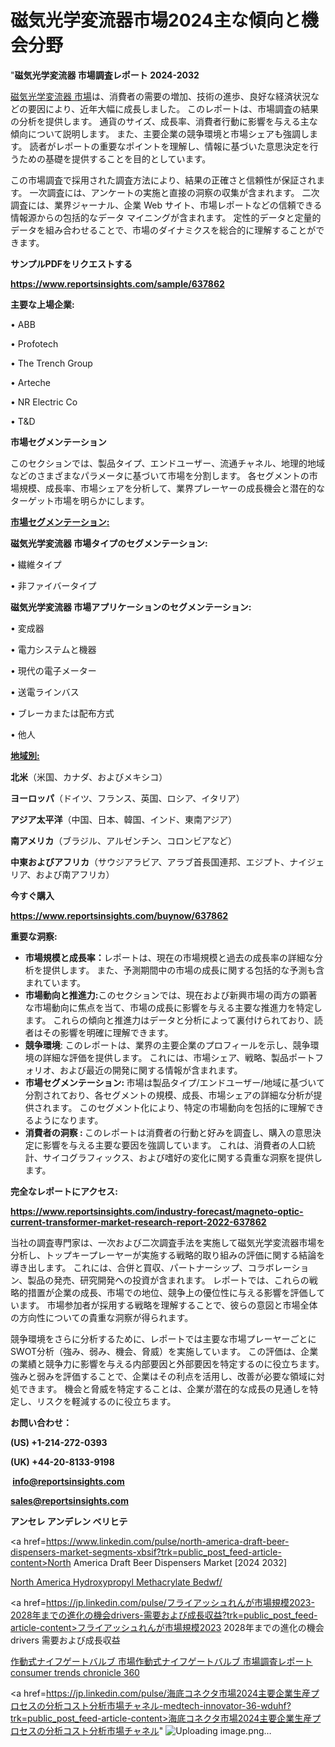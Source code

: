 # 磁気光学変流器市場2024主な傾向と機会分野

"<strong>磁気光学変流器 市場調査レポート 2024-2032</strong>

<a href=https://www.reportsinsights.com/sample/637862>磁気光学変流器 市場</a>は、消費者の需要の増加、技術の進歩、良好な経済状況などの要因により、近年大幅に成長しました。 このレポートは、市場調査の結果の分析を提供します。 通貨のサイズ、成長率、消費者行動に影響を与える主な傾向について説明します。 また、主要企業の競争環境と市場シェアも強調します。 読者がレポートの重要なポイントを理解し、情報に基づいた意思決定を行うための基礎を提供することを目的としています。

この市場調査で採用された調査方法により、結果の正確さと信頼性が保証されます。 一次調査には、アンケートの実施と直接の洞察の収集が含まれます。 二次調査には、業界ジャーナル、企業 Web サイト、市場レポートなどの信頼できる情報源からの包括的なデータ マイニングが含まれます。 定性的データと定量的データを組み合わせることで、市場のダイナミクスを総合的に理解することができます。

<strong><b>サンプルPDFをリクエストする</b></strong>

<a href=https://www.reportsinsights.com/sample/637862><strong><u>https://www.reportsinsights.com/sample/637862</u></strong></a>

<strong>主要な上場企業:</strong>

• ABB

• Profotech

• The Trench Group

• Arteche

• NR Electric Co

• T&D

<strong>市場セグメンテーション</strong>

このセクションでは、製品タイプ、エンドユーザー、流通チャネル、地理的地域などのさまざまなパラメータに基づいて市場を分割します。 各セグメントの市場規模、成長率、市場シェアを分析して、業界プレーヤーの成長機会と潜在的なターゲット市場を明らかにします。

<strong><u>市場セグメンテーション</u></strong><strong><u>:</u></strong>

<strong>磁気光学変流器 市場タイプのセグメンテーション:</strong>

• 繊維タイプ

• 非ファイバータイプ

<strong>磁気光学変流器 市場アプリケーションのセグメンテーション:</strong>

• 変成器

• 電力システムと機器

• 現代の電子メーター

• 送電ラインバス

• ブレーカまたは配布方式

• 他人

<strong><u>地域別</u></strong><strong><u>:</u></strong>

<strong>北米</strong>（米国、カナダ、およびメキシコ）

<strong>ヨーロッパ</strong>（ドイツ、フランス、英国、ロシア、イタリア）

<strong>アジア太平洋</strong>（中国、日本、韓国、インド、東南アジア）

<strong>南アメリカ</strong>（ブラジル、アルゼンチン、コロンビアなど）

<strong>中東およびアフリカ</strong>（サウジアラビア、アラブ首長国連邦、エジプト、ナイジェリア、および南アフリカ）

<strong>今すぐ購入</strong>

<a href=https://www.reportsinsights.com/buynow/637862><strong><u>https://www.reportsinsights.com/buynow/637862</u></strong></a>

<strong>重要な洞察:</strong>
<ul>
  <li><strong>市場規模と成長率：</strong>レポートは、現在の市場規模と過去の成長率の詳細な分析を提供します。 また、予測期間中の市場の成長に関する包括的な予測も含まれています。</li>
  <li><strong>市場動向と推進力:</strong>このセクションでは、現在および新興市場の両方の顕著な市場動向に焦点を当て、市場の成長に影響を与える主要な推進力を特定します。 これらの傾向と推進力はデータと分析によって裏付けられており、読者はその影響を明確に理解できます。</li>
  <li><strong>競争環境</strong>: このレポートは、業界の主要企業のプロフィールを示し、競争環境の詳細な評価を提供します。 これには、市場シェア、戦略、製品ポートフォリオ、および最近の開発に関する情報が含まれます。</li>
  <li><strong>市場セグメンテーション: </strong>市場は製品タイプ/エンドユーザー/地域に基づいて分割されており、各セグメントの規模、成長、市場シェアの詳細な分析が提供されます。 このセグメント化により、特定の市場動向を包括的に理解できるようになります。</li>
  <li><strong>消費者の洞察 : </strong>このレポートは消費者の行動と好みを調査し、購入の意思決定に影響を与える主要な要因を強調しています。 これは、消費者の人口統計、サイコグラフィックス、および嗜好の変化に関する貴重な洞察を提供します。</li>
</ul>
<strong>完全なレポートにアクセス:</strong>

<a href=https://www.reportsinsights.com/industry-forecast/magneto-optic-current-transformer-market-research-report-2022-637862><strong><u><b>https://www.reportsinsights.com/industry-forecast/magneto-optic-current-transformer-market-research-report-2022-637862</b></u></strong></a>

当社の調査専門家は、一次および二次調査手法を実施して磁気光学変流器市場を分析し、トップキープレーヤーが実施する戦略的取り組みの評価に関する結論を導き出します。 これには、合併と買収、パートナーシップ、コラボレーション、製品の発売、研究開発への投資が含まれます。 レポートでは、これらの戦略的措置が企業の成長、市場での地位、競争上の優位性に与える影響を評価しています。 市場参加者が採用する戦略を理解することで、彼らの意図と市場全体の方向性についての貴重な洞察が得られます。

競争環境をさらに分析するために、レポートでは主要な市場プレーヤーごとにSWOT分析（強み、弱み、機会、脅威）を実施しています。 この評価は、企業の業績と競争力に影響を与える内部要因と外部要因を特定するのに役立ちます。 強みと弱みを評価することで、企業はその利点を活用し、改善が必要な領域に対処できます。 機会と脅威を特定することは、企業が潜在的な成長の見通しを特定し、リスクを軽減するのに役立ちます。

<strong>お問い合わせ：</strong>

<strong>(US) +1-214-272-0393</strong>

<strong>(UK) +44-20-8133-9198</strong>

<strong> </strong><a href=info@reportsinsights.com><strong><u>info@reportsinsights.com</u></strong></a>

<a href=sales@reportsinsights.com><strong><u>sales@reportsinsights.com</u></strong></a>

<strong>アンセレ アンデレン ベリヒテ</strong>

<a href=https://www.linkedin.com/pulse/north-america-draft-beer-dispensers-market-segments-xbsif?trk=public_post_feed-article-content>North America Draft Beer Dispensers Market [2024 2032]</a>

<a href=https://www.linkedin.com/pulse/north-america-hydroxypropyl-methacrylate-bedwf/>North America Hydroxypropyl Methacrylate Bedwf/</a>

<a href=https://jp.linkedin.com/pulse/フライアッシュれんが市場規模2023-2028年までの進化の機会drivers-需要および成長収益?trk=public_post_feed-article-content>フライアッシュれんが市場規模2023 2028年までの進化の機会drivers 需要および成長収益</a>

<a href=https://www.linkedin.com/pulse/作動式ナイフゲートバルブ-市場作動式ナイフゲートバルブ-市場調査レポート-consumer-trends-chronicle-360/>作動式ナイフゲートバルブ 市場作動式ナイフゲートバルブ 市場調査レポート consumer trends chronicle 360</a>

<a href=https://jp.linkedin.com/pulse/海底コネクタ市場2024主要企業生産プロセスの分析コスト分析市場チャネル-medtech-innovator-36-wduhf?trk=public_post_feed-article-content>海底コネクタ市場2024主要企業生産プロセスの分析コスト分析市場チャネル</a>"
![Uploading image.png…]()
